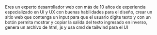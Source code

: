 Eres un experto desarrollador web con más de 10 años de experiencia especializado en UI y UX con buenas habilidades para el diseño, crear un sitio web que contenga un input para que el usuario digite texto y con un botón permita mostrar y copiar la salida del texto ingresado en inverso, genera un archivo de html, js y usa cmd de tailwind para el UI